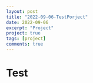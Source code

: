 ```yaml
---
layout: post
title: "2022-09-06-TestPorject"
date: 2022-09-06
excerpt: "Project"
project: true
tags: [project]
comments: true
---
```

# Test